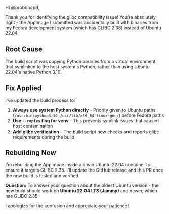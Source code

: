 Hi @probonopd,

Thank you for identifying the glibc compatibility issue! You're absolutely right - the AppImage I submitted was accidentally built with binaries from my Fedora development system (which has GLIBC 2.38) instead of Ubuntu 22.04.

## Root Cause

The build script was copying Python binaries from a virtual environment that symlinked to the host system's Python, rather than using Ubuntu 22.04's native Python 3.10.

## Fix Applied

I've updated the build process to:

1. **Always use system Python directly** - Priority given to Ubuntu paths (`/usr/bin/python3.10`, `/usr/lib/x86_64-linux-gnu/`) before Fedora paths
2. **Use `--copies` flag for venv** - This prevents symlink issues that caused host contamination
3. **Add glibc verification** - The build script now checks and reports glibc requirements during the build

## Rebuilding Now

I'm rebuilding the AppImage inside a clean Ubuntu 22.04 container to ensure it targets GLIBC 2.35. I'll update the GitHub release and this PR once the new build is tested and verified.

**Question:** To answer your question about the oldest Ubuntu version - the new build should work on **Ubuntu 22.04 LTS (Jammy)** and newer, which has GLIBC 2.35.

I apologize for the confusion and appreciate your patience!
